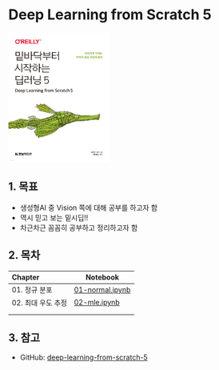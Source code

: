 # Deep Learning from Scratch 5

<img src="./cover.jpeg" width="40%">

## 1. 목표

- 생성형AI 중 Vision 쪽에 대해 공부를 하고자 함
- 역시 믿고 보는 밑시딥!!
- 차근차근 꼼꼼히 공부하고 정리하고자 함

## 2. 목차

| Chapter       | Notebook                                                     |
| :------------ | ------------------------------------------------------------ |
| 01. 정규 분포 | [01-normal.ipynb](https://github.com/ExcelsiorCJH/dl-from-scratch-5/blob/main/notebooks/01-normal.ipynb) |
| 02. 최대 우도 추정 | [02-mle.ipynb](https://github.com/ExcelsiorCJH/dl-from-scratch-5/blob/main/notebooks/02-mle.ipynb) |
|               |                                                              |
|               |                                                              |



## 3. 참고

- GitHub: [deep-learning-from-scratch-5](https://github.com/WegraLee/deep-learning-from-scratch-5)